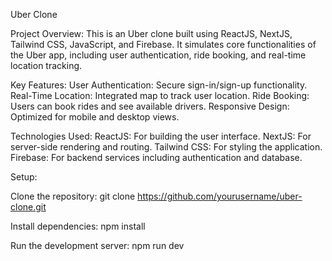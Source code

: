 Uber Clone

Project Overview:
This is an Uber clone built using ReactJS, NextJS, Tailwind CSS, JavaScript, and Firebase. It simulates core functionalities of the Uber app, including user authentication, ride booking, and real-time location tracking.

Key Features:
User Authentication: Secure sign-in/sign-up functionality.
Real-Time Location: Integrated map to track user location.
Ride Booking: Users can book rides and see available drivers.
Responsive Design: Optimized for mobile and desktop views.

Technologies Used:
ReactJS: For building the user interface.
NextJS: For server-side rendering and routing.
Tailwind CSS: For styling the application.
Firebase: For backend services including authentication and database.

Setup:

Clone the repository:
git clone https://github.com/yourusername/uber-clone.git

Install dependencies:
npm install

Run the development server:
npm run dev
